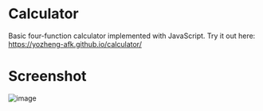# Calculator
Basic four-function calculator implemented with JavaScript. Try it out here: https://yozheng-afk.github.io/calculator/
# Screenshot
![image](https://user-images.githubusercontent.com/69128074/172504886-da287801-2140-4e14-a885-7cd4d6d36001.png)
